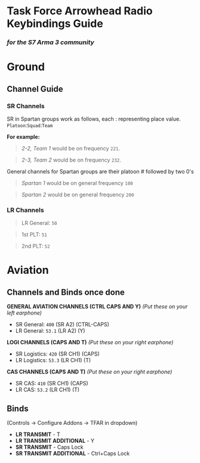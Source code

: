 # Task Force Arrowhead Radio Keybindings Guide
### *for the S7 Arma 3 community*

# Ground
## Channel Guide
### SR Channels 
SR in Spartan groups work as follows, each : representing place value.
`Platoon`:`Squad`:`Team`

**For example:**

> *2-2, Team 1* would be on frequency `221`.

> *2-3, Team 2* would be on frequency `232`.

General channels for Spartan groups are their platoon # followed by two 0's

> *Spartan 1* would be on general frequency `100`

> *Spartan 2* would be on general frequency `200`

### LR Channels

> LR General: `50`

> 1st PLT: `51`

> 2nd PLT: `52`


# Aviation
## Channels and Binds once done
**GENERAL AVIATION CHANNELS (CTRL CAPS AND Y)** *(Put these on your left earphone)*
- SR General: `400` (SR A2) (CTRL-CAPS)
- LR General: `53.1` (LR A2) (Y)

**LOGI CHANNELS (CAPS AND T)**  *(Put these on your right earphone)*
- SR Logistics: `420` (SR CH1) (CAPS)
- LR Logistics: `53.3` (LR CH1) (T)

**CAS CHANNELS (CAPS AND T)** *(Put these on your right earphone)*
- SR CAS: `410` (SR CH1) (CAPS)
- LR CAS: `53.2` (LR CH1) (T)

## Binds 
(Controls -> Configure Addons -> TFAR in dropdown)
- **LR TRANSMIT** - T
- **LR TRANSMIT ADDITIONAL** - Y
- **SR TRANSMIT** - Caps Lock
- **SR TRANSMIT ADDITIONAL** - Ctrl+Caps Lock
